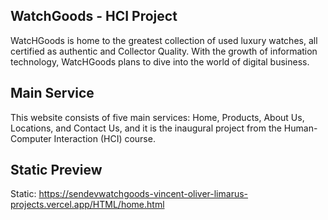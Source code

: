 **WatchGoods - HCI Project**
---
WatcHGoods is home to the greatest collection of used luxury watches, all certified as authentic and Collector Quality. With the growth of information technology, WatcHGoods plans to dive into the world of digital business.

**Main Service**
---
This website consists of five main services: Home, Products, About Us, Locations, and Contact Us, and it is the inaugural project from the Human-Computer Interaction (HCI) course.

**Static Preview**
---
Static: https://sendevwatchgoods-vincent-oliver-limarus-projects.vercel.app/HTML/home.html

